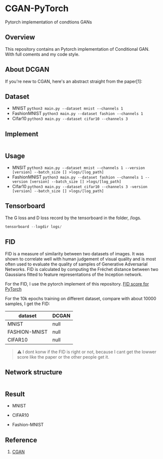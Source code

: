 # CGAN-PyTorch
Pytorch implementation of condtions GANs

## Overview
This repository contains an Pytorch implementation of Conditional GAN.
With full coments and my code style.

## About DCGAN
If you're new to CGAN, here's an abstract straight from the paper[1]:

## Dataset 
- MNIST
`python3 main.py --dataset mnist --channels 1`
- FashionMNIST
`python3 main.py --dataset fashion --channels 1`
- Cifar10
`python3 main.py --dataset cifar10 --channels 3`

## Implement
``` python

```

## Usage
- MNSIT
`python3 main.py --dataset mnist --channels 1 --version [version] --batch_size [] >logs/[log_path]`
- FashionMNIST
`python3 main.py --dataset fashion --channels 1 --version [version] --batch_size [] >logs/[log_path]`
- Cifar10
`python3 main.py --dataset cifar10 --channels 3 -version [version] --batch_size [] >logs/[log_path]`

## Tensorboard 
The G loss and D loss record by the tensorboard in the folder, /logs.
``` python
tensorboard --logdir logs/
```

## FID
FID is a measure of similarity between two datasets of images. It was shown to correlate well with human judgement of visual quality and is most often used to evaluate the quality of samples of Generative Adversarial Networks. FID is calculated by computing the Fréchet distance between two Gaussians fitted to feature representations of the Inception network.

For the FID, I use the pytorch implement of this repository. [FID score for PyTorch](https://github.com/mseitzer/pytorch-fid)

For the 10k epochs training on different dataset, compare with about 10000 samples, I get the FID: 

| dataset | DCGAN |
| ---- | ---- |
| MNIST | null |
| FASHION-MNIST | null | 
| CIFAR10 | null |

> :warning: I dont konw if the FID is right or not, because I cant get the lowwer score like the paper or the other people get it. 
## Network structure
``` python

```
## Result
- MNIST  
<!-- ![9900_MNSIT](img/9900_MNIST.png) -->
- CIFAR10  
<!-- ![9900_cifar10](img/9900_cifar10.png) -->
- Fashion-MNIST
<!-- ![9900_fashion](img/9900_fashion.png) -->
## Reference
1. [CGAN](https://arxiv.org/abs/1411.1784)
